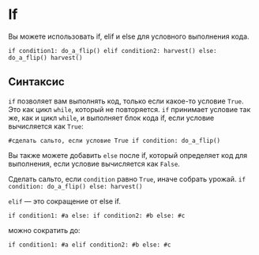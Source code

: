 # If
Вы можете использовать if, elif и else для условного выполнения кода.

`if condition1:
	do_a_flip()
elif condition2:
	harvest()
else:
	do_a_flip()
	harvest()`

## Синтаксис
`if` позволяет вам выполнять код, только если какое-то условие `True`. Это как цикл `while`, который не повторяется.
`if` принимает условие так же, как и цикл `while`, и выполняет блок кода if, если условие вычисляется как `True`:

`#сделать сальто, если условие True
if condition:
	do_a_flip()`

Вы также можете добавить `else` после if, который определяет код для выполнения, если условие вычисляется как `False`.

Сделать сальто, если `condition` равно `True`, иначе собрать урожай.
`if condition:
	do_a_flip()
else:
	harvest()`

`elif` — это сокращение от else if.

`if condition1:
	#a
else:
	if condition2:
		#b
	else:
		#c`

можно сократить до:

`if condition1:
	#a
elif condition2:
	#b
else:
	#c`